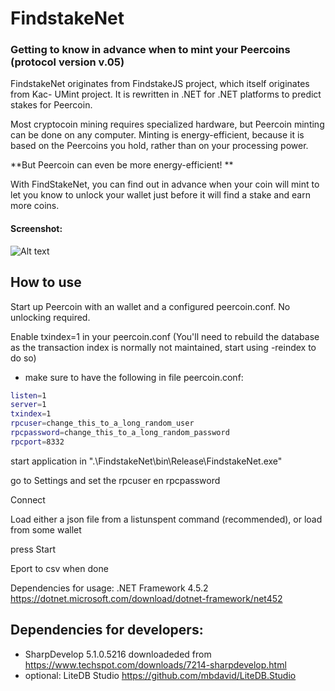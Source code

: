 FindstakeNet
=====
### Getting to know in advance when to mint your Peercoins (protocol version v.05)

FindstakeNet originates from FindstakeJS project, which itself originates from Kac- UMint project. 
It is rewritten in .NET for .NET platforms to predict stakes for Peercoin.

Most cryptocoin mining requires specialized hardware, but Peercoin minting can be done on any computer. Minting is energy-efficient, because it is based on the Peercoins you hold, rather than on your processing power.

**But Peercoin can even be more energy-efficient! **

With FindStakeNet, you can find out in advance when your coin will mint to let you know to unlock your wallet just before it will find a stake and earn more coins. 



#### Screenshot:
![Alt text](https://i.imgur.com/2a70f6k.png "FindstakeNetJS")

How to use
----------
Start up Peercoin with an wallet and a configured peercoin.conf. No unlocking required.

Enable txindex=1 in your peercoin.conf (You'll need to rebuild the database as the transaction index is normally not maintained, start using -reindex to do so)

* make sure to have the following in file peercoin.conf:
``` bash
listen=1
server=1
txindex=1
rpcuser=change_this_to_a_long_random_user
rpcpassword=change_this_to_a_long_random_password
rpcport=8332
```

start application in ".\FindstakeNet\bin\Release\FindstakeNet.exe"

go to Settings and set the rpcuser en rpcpassword

Connect

Load either a json file from a listunspent command (recommended), or load from some wallet

press Start

Eport to csv when done

Dependencies for usage:
.NET Framework 4.5.2 https://dotnet.microsoft.com/download/dotnet-framework/net452 

Dependencies for developers:
------------
 * SharpDevelop 5.1.0.5216 downloadeded from https://www.techspot.com/downloads/7214-sharpdevelop.html
 * optional: LiteDB Studio https://github.com/mbdavid/LiteDB.Studio
  
